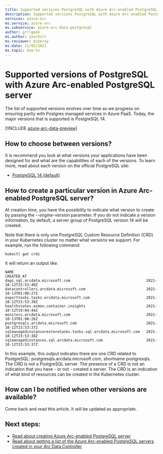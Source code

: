 ```yaml
---
title: Supported versions PostgreSQL with Azure Arc-enabled PostgreSQL server
description: Supported versions PostgreSQL with Azure Arc-enabled PostgreSQL server
services: azure-arc
ms.service: azure-arc
ms.subservice: azure-arc-data-postgresql
author: grrlgeek
ms.author: jeschult
ms.reviewer: mikeray
ms.date: 11/03/2021
ms.topic: how-to
---
```


# Supported versions of PostgreSQL with Azure Arc-enabled PostgreSQL server
The list of supported versions evolves over time as we progress on ensuring parity with Postgres managed services in Azure PaaS. Today, the major versions that is supported is PostgreSQL 14.

[!INCLUDE [azure-arc-data-preview](../../../includes/azure-arc-data-preview.md)]

## How to choose between versions?
It is recommend you look at what versions your applications have been designed for and what are the capabilities of each of the versions. 
To learn more, read about each version on the official PostgreSQL site:
- [PostgreSQL 14 (default)](https://www.postgresql.org/docs/14/index.html)

## How to create a particular version in Azure Arc-enabled PostgreSQL server?
At creation time, you have the possibility to indicate what version to create by passing the _--engine-version_ parameter. 
If you do not indicate a version information, by default, a server group of PostgreSQL version 14 will be created.

Note that there is only one PostgreSQL Custom Resource Definition (CRD) in your Kubernetes cluster no matter what versions we support.
For example, run the following command:
```console
kubectl get crds
```

It will return an output like:
```console
NAME                                                             CREATED AT
dags.sql.arcdata.microsoft.com                                   2021-10-12T23:53:40Z
datacontrollers.arcdata.microsoft.com                            2021-10-13T01:00:27Z
exporttasks.tasks.arcdata.microsoft.com                          2021-10-12T23:53:39Z
healthstates.azmon.container.insights                            2021-10-12T19:04:44Z
monitors.arcdata.microsoft.com                                   2021-10-13T01:00:26Z
postgresqls.arcdata.microsoft.com                                2021-10-12T23:53:37Z
sqlmanagedinstancerestoretasks.tasks.sql.arcdata.microsoft.com   2021-10-12T23:53:38Z
sqlmanagedinstances.sql.arcdata.microsoft.com                    2021-10-12T23:53:37Z
```

In this example, this output indicates there are one CRD related to PostgreSQL: postgresqls.arcdata.microsoft.com, shortname postgresqls. The CRD is not a PostgreSQL server. The presence of a CRD is not an indication that you have - or not - created a server. The CRD is an indication of what kind of resources can be created in the Kubernetes cluster.

## How can I be notified when other versions are available?
Come back and read this article. It will be updated as appropriate.


## Next steps:
- [Read about creating Azure Arc-enabled PostgreSQL server](create-postgresql-server.md)
- [Read about getting a list of the Azure Arc-enabled PostgreSQL servers created in your Arc Data Controller](list-servers-postgresql.md)
